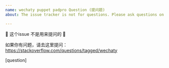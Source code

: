 ```yaml
---
name: wechaty puppet padpro Question (提问题)
about: The issue tracker is not for questions. Please ask questions on https://stackoverflow.com/questions/tagged/wechaty

---
```


🚨 这个issue 不是用来提问的 🚨

如果你有问题，请去这里提问： https://stackoverflow.com/questions/tagged/wechaty

[question]
